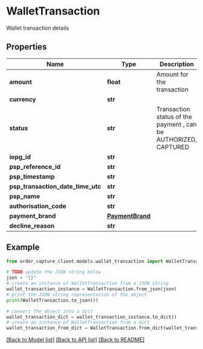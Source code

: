 # WalletTransaction

Wallet transaction details

## Properties

Name | Type | Description | Notes
------------ | ------------- | ------------- | -------------
**amount** | **float** | Amount for the transaction | [optional] 
**currency** | **str** |  | [optional] 
**status** | **str** |  Transaction status of the payment , can be AUTHORIZED, CAPTURED  | [optional] 
**iopg_id** | **str** |  | [optional] 
**psp_reference_id** | **str** |  | [optional] 
**psp_timestamp** | **str** |  | [optional] 
**psp_transaction_date_time_utc** | **str** |  | [optional] 
**psp_name** | **str** |  | [optional] 
**authorisation_code** | **str** |  | [optional] 
**payment_brand** | [**PaymentBrand**](PaymentBrand.md) |  | [optional] 
**decline_reason** | **str** |  | [optional] 

## Example

```python
from order_capture_client.models.wallet_transaction import WalletTransaction

# TODO update the JSON string below
json = "{}"
# create an instance of WalletTransaction from a JSON string
wallet_transaction_instance = WalletTransaction.from_json(json)
# print the JSON string representation of the object
print(WalletTransaction.to_json())

# convert the object into a dict
wallet_transaction_dict = wallet_transaction_instance.to_dict()
# create an instance of WalletTransaction from a dict
wallet_transaction_from_dict = WalletTransaction.from_dict(wallet_transaction_dict)
```
[[Back to Model list]](../README.md#documentation-for-models) [[Back to API list]](../README.md#documentation-for-api-endpoints) [[Back to README]](../README.md)


